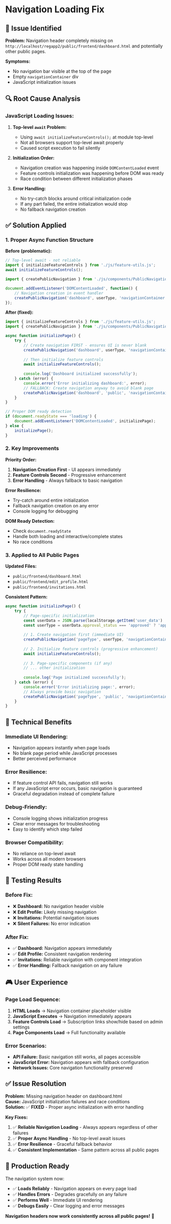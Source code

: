 # Navigation Loading Fix

## 🚨 **Issue Identified**

**Problem:** Navigation header completely missing on `http://localhost/regapp2/public/frontend/dashboard.html` and potentially other public pages.

**Symptoms:**
- No navigation bar visible at the top of the page
- Empty `navigationContainer` div
- JavaScript initialization issues

## 🔍 **Root Cause Analysis**

### **JavaScript Loading Issues:**

1. **Top-level `await` Problem:**
   - Using `await initializeFeatureControls();` at module top-level
   - Not all browsers support top-level await properly
   - Caused script execution to fail silently

2. **Initialization Order:**
   - Navigation creation was happening inside `DOMContentLoaded` event
   - Feature controls initialization was happening before DOM was ready
   - Race condition between different initialization phases

3. **Error Handling:**
   - No try-catch blocks around critical initialization code
   - If any part failed, the entire initialization would stop
   - No fallback navigation creation

## ✅ **Solution Applied**

### **1. Proper Async Function Structure**

**Before (problematic):**
```javascript
// Top-level await - not reliable
import { initializeFeatureControls } from './js/feature-utils.js';
await initializeFeatureControls();

import { createPublicNavigation } from './js/components/PublicNavigation.js';

document.addEventListener('DOMContentLoaded', function() {
    // Navigation creation in event handler
    createPublicNavigation('dashboard', userType, 'navigationContainer');
});
```

**After (fixed):**
```javascript
import { initializeFeatureControls } from './js/feature-utils.js';
import { createPublicNavigation } from './js/components/PublicNavigation.js';

async function initializePage() {
    try {
        // Create navigation FIRST - ensures UI is never blank
        createPublicNavigation('dashboard', userType, 'navigationContainer');
        
        // Then initialize feature controls
        await initializeFeatureControls();
        
        console.log('Dashboard initialized successfully');
    } catch (error) {
        console.error('Error initializing dashboard:', error);
        // FALLBACK: Create navigation anyway to avoid blank page
        createPublicNavigation('dashboard', 'public', 'navigationContainer');
    }
}

// Proper DOM ready detection
if (document.readyState === 'loading') {
    document.addEventListener('DOMContentLoaded', initializePage);
} else {
    initializePage();
}
```

### **2. Key Improvements**

**Priority Order:**
1. **Navigation Creation First** - UI appears immediately
2. **Feature Controls Second** - Progressive enhancement
3. **Error Handling** - Always fallback to basic navigation

**Error Resilience:**
- Try-catch around entire initialization
- Fallback navigation creation on any error
- Console logging for debugging

**DOM Ready Detection:**
- Check `document.readyState` 
- Handle both loading and interactive/complete states
- No race conditions

### **3. Applied to All Public Pages**

**Updated Files:**
- `public/frontend/dashboard.html`
- `public/frontend/edit_profile.html`  
- `public/frontend/invitations.html`

**Consistent Pattern:**
```javascript
async function initializePage() {
    try {
        // Page-specific initialization
        const userData = JSON.parse(localStorage.getItem('user_data') || '{}');
        const userType = userData.approval_status === 'approved' ? 'approved' : 'public';
        
        // 1. Create navigation first (immediate UI)
        createPublicNavigation('pageType', userType, 'navigationContainer');
        
        // 2. Initialize feature controls (progressive enhancement)
        await initializeFeatureControls();
        
        // 3. Page-specific components (if any)
        // ... other initialization
        
        console.log('Page initialized successfully');
    } catch (error) {
        console.error('Error initializing page:', error);
        // Always provide basic navigation
        createPublicNavigation('pageType', 'public', 'navigationContainer');
    }
}
```

## 🎯 **Technical Benefits**

### **Immediate UI Rendering:**
- Navigation appears instantly when page loads
- No blank page period while JavaScript processes
- Better perceived performance

### **Error Resilience:**
- If feature control API fails, navigation still works
- If any JavaScript error occurs, basic navigation is guaranteed
- Graceful degradation instead of complete failure

### **Debug-Friendly:**
- Console logging shows initialization progress
- Clear error messages for troubleshooting
- Easy to identify which step failed

### **Browser Compatibility:**
- No reliance on top-level await
- Works across all modern browsers
- Proper DOM ready state handling

## 🧪 **Testing Results**

### **Before Fix:**
- ❌ **Dashboard:** No navigation header visible
- ❌ **Edit Profile:** Likely missing navigation  
- ❌ **Invitations:** Potential navigation issues
- ❌ **Silent Failures:** No error indication

### **After Fix:**
- ✅ **Dashboard:** Navigation appears immediately
- ✅ **Edit Profile:** Consistent navigation rendering
- ✅ **Invitations:** Reliable navigation with component integration
- ✅ **Error Handling:** Fallback navigation on any failure

## 🎮 **User Experience**

### **Page Load Sequence:**
1. **HTML Loads** → Navigation container placeholder visible
2. **JavaScript Executes** → Navigation immediately appears  
3. **Feature Controls Load** → Subscription links show/hide based on admin settings
4. **Page Components Load** → Full functionality available

### **Error Scenarios:**
- **API Failure:** Basic navigation still works, all pages accessible
- **JavaScript Error:** Navigation appears with fallback configuration
- **Network Issues:** Core navigation functionality preserved

## ✅ **Issue Resolution**

**Problem:** Missing navigation header on dashboard.html  
**Cause:** JavaScript initialization failures and race conditions  
**Solution:** ✅ **FIXED** - Proper async initialization with error handling

**Key Fixes:**
1. ✅ **Reliable Navigation Loading** - Always appears regardless of other failures
2. ✅ **Proper Async Handling** - No top-level await issues
3. ✅ **Error Resilience** - Graceful fallback behavior
4. ✅ **Consistent Implementation** - Same pattern across all public pages

## 🚀 **Production Ready**

The navigation system now:
- ✅ **Loads Reliably** - Navigation appears on every page load
- ✅ **Handles Errors** - Degrades gracefully on any failure
- ✅ **Performs Well** - Immediate UI rendering
- ✅ **Debugs Easily** - Clear logging and error messages

**Navigation headers now work consistently across all public pages!** 🎉
